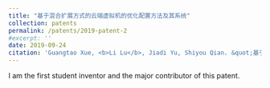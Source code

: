 ```yaml
---
title: "基于混合扩展方式的云端虚拟机的优化配置方法及其系统"
collection: patents
permalink: /patents/2019-patent-2
#excerpt: ''
date: 2019-09-24
citation: 'Guangtao Xue, <b>Li Lu</b>, Jiadi Yu, Shiyou Qian. &quot;基于混合扩展方式的云端虚拟机的优化配置方法及其系统.&quot; <i>ZL201610668665.9</i>. 2019. P.R.China.'
---
```


I am the first student inventor and the major contributor of this patent.

